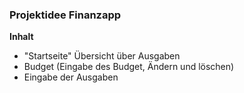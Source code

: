 ### **Projektidee Finanzapp**


**Inhalt**
- "Startseite" Übersicht über Ausgaben
- Budget (Eingabe des Budget, Ändern und löschen)
- Eingabe der Ausgaben
